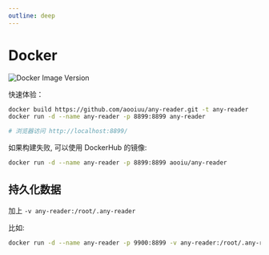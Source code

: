 ```yaml
---
outline: deep
---
```


# Docker

![Docker Image Version](https://img.shields.io/docker/v/aooiu/any-reader)

快速体验：

```sh
docker build https://github.com/aooiuu/any-reader.git -t any-reader
docker run -d --name any-reader -p 8899:8899 any-reader

# 浏览器访问 http://localhost:8899/
```

如果构建失败, 可以使用 DockerHub 的镜像:

```sh
docker run -d --name any-reader -p 8899:8899 aooiu/any-reader
```

## 持久化数据

加上 `-v any-reader:/root/.any-reader`

比如:

```sh
docker run -d --name any-reader -p 9900:8899 -v any-reader:/root/.any-reader aooiu/any-reader
```
